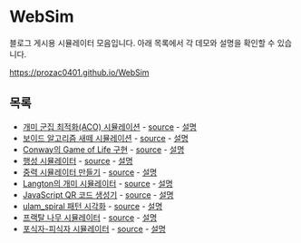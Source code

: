 # WebSim
블로그 게시용 시뮬레이터 모음입니다. 아래 목록에서 각 데모와 설명을 확인할 수 있습니다.

https://prozac0401.github.io/WebSim

## 목록

- [개미 군집 최적화(ACO) 시뮬레이션](https://prozac0401.tistory.com/37) - [source](aco_simulator/aco_simulator.html) - [설명](aco_simulator/aco_simulator.md)
- [보이드 알고리즘 새떼 시뮬레이션](https://prozac0401.tistory.com/34) - [source](boids_simulation/boids_simulation.html) - [설명](boids_simulation/boids_simulation.md)
- [Conway의 Game of Life 구현](https://prozac0401.tistory.com/16) - [source](conway-game-of-life/conway-game-of-life.html) - [설명](conway-game-of-life/conway-game-of-life.md)
- [행성 시뮬레이터](https://prozac0401.tistory.com/56) - [source](cosmic-simulator-single-div/cosmic-simulator-single-div.html) - [설명](cosmic-simulator-single-div/cosmic-simulator-single-div.md)
- [중력 시뮬레이터 만들기](https://prozac0401.tistory.com/43) - [source](gravity_simulator/gravity_simulator.html) - [설명](gravity_simulator/gravity_simulator.md)
- [Langton의 개미 시뮬레이터](https://prozac0401.tistory.com/35) - [source](langtons_ant_simulator/langtons_ant_simulator.html) - [설명](langtons_ant_simulator/langtons_ant_simulator.md)
- [JavaScript QR 코드 생성기](https://prozac0401.tistory.com/53) - [source](qr_generator/qr_generator.html) - [설명](qr_generator/qr_generator.md)
- [ulam_spiral 패턴 시각화](https://prozac0401.tistory.com/48) - [source](ulam_spiral/ulam_spiral.html) - [설명](ulam_spiral/ulam_spiral.md)
- [프랙탈 나무 시뮬레이터](https://prozac0401.tistory.com/66) - [source](fractal_tree_simulator/fractal_tree_simulator.html) - [설명](fractal_tree_simulator/fractal_tree_simulator.md)
- [포식자-피식자 시뮬레이터](https://prozac0401.tistory.com/69) - [source](predator_prey_simulator/predator_prey_simulator.html) - [설명](predator_prey_simulator/predator_prey_simulator.md)
<!-- - [개미-질소 순환 시뮬레이터](https://example.com/ant-nitrogen-sim) - [source](ant_nitrogen_cycle_simulator/ant_nitrogen_cycle_simulator.html) - [설명](ant_nitrogen_cycle_simulator/ant_nitrogen_cycle_simulator.md) -->
